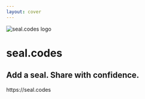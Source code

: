 ```yaml
---
layout: cover
---
```


<VideoFadeToSlide videoSrc="/king-applying-a-seal-2.mp4">
  <img src="/logo.svg" alt="seal.codes logo" class="w-40 h-40 mb-8" />
  <h1 class="text-5xl font-bold mb-6">seal.codes</h1>
  <h2 class="text-2xl font-light mb-12">
    Add a seal. Share with confidence.
  </h2>
  <div class="text-lg opacity-75 mb-8">
    https://seal.codes
  </div>
</VideoFadeToSlide>

<!--
We invite you to help us restore trust to our digital world. seal.codes - Add a seal. Share with confidence. Thank you.

[SHORT VERSION] seal.codes - Add a seal. Share with confidence. Help us restore trust to our digital world. Thank you.
-->
